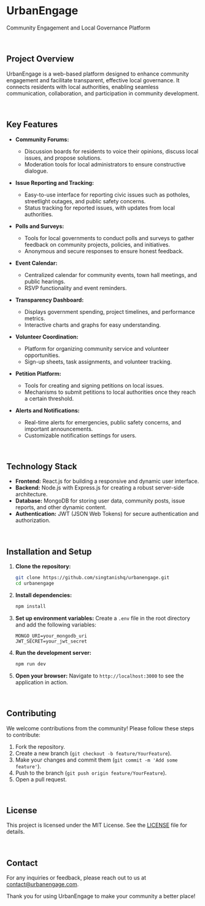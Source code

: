 # UrbanEngage
Community Engagement and Local Governance Platform

<BR>

## Project Overview

UrbanEngage is a web-based platform designed to enhance community engagement and facilitate transparent, effective local governance. It connects residents with local authorities, enabling seamless communication, collaboration, and participation in community development.

<BR>

## Key Features

- **Community Forums:**
  - Discussion boards for residents to voice their opinions, discuss local issues, and propose solutions.
  - Moderation tools for local administrators to ensure constructive dialogue.
  
- **Issue Reporting and Tracking:**
  - Easy-to-use interface for reporting civic issues such as potholes, streetlight outages, and public safety concerns.
  - Status tracking for reported issues, with updates from local authorities.

- **Polls and Surveys:**
  - Tools for local governments to conduct polls and surveys to gather feedback on community projects, policies, and initiatives.
  - Anonymous and secure responses to ensure honest feedback.
  
- **Event Calendar:**
  - Centralized calendar for community events, town hall meetings, and public hearings.
  - RSVP functionality and event reminders.
  
- **Transparency Dashboard:**
  - Displays government spending, project timelines, and performance metrics.
  - Interactive charts and graphs for easy understanding.
  
- **Volunteer Coordination:**
  - Platform for organizing community service and volunteer opportunities.
  - Sign-up sheets, task assignments, and volunteer tracking.
  
- **Petition Platform:**
  - Tools for creating and signing petitions on local issues.
  - Mechanisms to submit petitions to local authorities once they reach a certain threshold.
  
- **Alerts and Notifications:**
  - Real-time alerts for emergencies, public safety concerns, and important announcements.
  - Customizable notification settings for users.

<BR>

## Technology Stack

- **Frontend:** React.js for building a responsive and dynamic user interface.
- **Backend:** Node.js with Express.js for creating a robust server-side architecture.
- **Database:** MongoDB for storing user data, community posts, issue reports, and other dynamic content.
- **Authentication:** JWT (JSON Web Tokens) for secure authentication and authorization.

<BR>

## Installation and Setup

1. **Clone the repository:**
   ```bash
   git clone https://github.com/singtanishq/urbanengage.git
   cd urbanengage
   ```

2. **Install dependencies:**
   ```bash
   npm install
   ```

3. **Set up environment variables:**
   Create a `.env` file in the root directory and add the following variables:
   ```
   MONGO_URI=your_mongodb_uri
   JWT_SECRET=your_jwt_secret
   ```

4. **Run the development server:**
   ```bash
   npm run dev
   ```

5. **Open your browser:**
   Navigate to `http://localhost:3000` to see the application in action.

<BR>

## Contributing

We welcome contributions from the community! Please follow these steps to contribute:

1. Fork the repository.
2. Create a new branch (`git checkout -b feature/YourFeature`).
3. Make your changes and commit them (`git commit -m 'Add some feature'`).
4. Push to the branch (`git push origin feature/YourFeature`).
5. Open a pull request.

<BR>

## License

This project is licensed under the MIT License. See the [LICENSE](LICENSE) file for details.

<BR>

## Contact

For any inquiries or feedback, please reach out to us at [contact@urbanengage.com](mailto:tanishqsingh@outlook.in).

Thank you for using UrbanEngage to make your community a better place!
